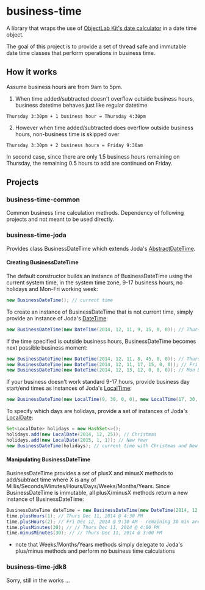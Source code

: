 # business-time

A library that wraps the use of [ObjectLab Kit's date calculator](http://objectlabkit.sourceforge.net/) in a date time object.

The goal of this project is to provide a set of thread safe and immutable date time classes that perform operations in business time.

## How it works

Assume business hours are from 9am to 5pm.

1) When time added/subtracted doesn't overflow outside business hours, business datetime behaves just like regular datetime

`Thursday 3:30pm + 1 business hour = Thursday 4:30pm`

2) However when time added/subtracted does overflow outside business hours, non-business time is skipped over

`Thursday 3:30pm + 2 business hours = Friday 9:30am`

In second case, since there are only 1.5 business hours remaining on Thursday, the remaining 0.5 hours to add are continued on Friday.

## Projects

### business-time-common

Common business time calculation methods. Dependency of following projects and not meant to be used directly.

### business-time-joda

Provides class BusinessDateTime which extends Joda's [AbstractDateTime](http://joda-time.sourceforge.net/apidocs/org/joda/time/base/AbstractDateTime.html).

#### Creating BusinessDateTime

The default constructor builds an instance of BusinessDateTime using the current system time, in the system time zone, 9-17 business hours, no holidays and Mon-Fri working week:

```java
new BusinessDateTime(); // current time
```

To create an instance of BusinessDateTime that is not current time, simply provide an instance of Joda's [DateTime](http://joda-time.sourceforge.net/apidocs/org/joda/time/DateTime.html):

```java
new BusinessDateTime(new DateTime(2014, 12, 11, 9, 15, 0, 0)); // Thurs Dec 11, 2014 @ 9:15 AM
```

If the time specified is outside business hours, BusinessDateTime becomes next possible business moment:

```java
new BusinessDateTime(new DateTime(2014, 12, 11, 8, 45, 0, 0)); // Thurs Dec 11, 2014 @ 9:00 AM since 8:45 AM is before business hours
new BusinessDateTime(new DateTime(2014, 12, 11, 17, 15, 0, 0)); // Fri Dec 12, 2014 @ 9:00 AM since 5:15 PM is after business hours
new BusinessDateTime(new DateTime(2014, 12, 13, 12, 0, 0, 0)); // Mon Dec 15, 2014 @ 9:00 AM since Dec 13 is weekend
```

If your business doesn't work standard 9-17 hours, provide business day start/end times as instances of Joda's [LocalTime](http://joda-time.sourceforge.net/apidocs/org/joda/time/LocalTime.html):

```java
new BusinessDateTime(new LocalTime(9, 30, 0, 0), new LocalTime(17, 30, 0, 0)); // current time with business hours of 9:30-17:30
```

To specify which days are holidays, provide a set of instances of Joda's [LocalDate](http://joda-time.sourceforge.net/apidocs/org/joda/time/LocalDate.html):

```java
Set<LocalDate> holidays = new HashSet<>();
holidays.add(new LocalDate(2014, 12, 25)); // Christmas
holidays.add(new LocalDate(2015, 1, 1)); // New Year
new BusinessDateTime(holidays); // current time with Christmas and New Year's as holidays
```

#### Manipulating BusinessDateTime

BusinessDateTime provides a set of plusX and minusX methods to add/subtract time where X is any of Millis/Seconds/Minutes/Hours/Days/Weeks/Months/Years. Since BusinessDateTime is immutable, all plusX/minusX methods return a new instance of BusinessDateTime:

```java
BusinessDateTime dateTime = new BusinessDateTime(new DateTime(2014, 12, 11, 15, 30, 0, 0)); // Thurs Dec 11, 2014 @ 3:30 PM
time.plusHours(1); // Thurs Dec 11, 2014 @ 4:30 PM
time.plusHours(2); // Fri Dec 12, 2014 @ 9:30 AM - remaining 30 min are added to next day
time.plusMinutes(30); // // Thurs Dec 11, 2014 @ 4:00 PM
time.minusMinutes(30); // // Thurs Dec 11, 2014 @ 3:00 PM
```

* note that Weeks/Months/Years methods simply delegate to Joda's plus/minus methods and perform no business time calculations

### business-time-jdk8

Sorry, still in the works ...
